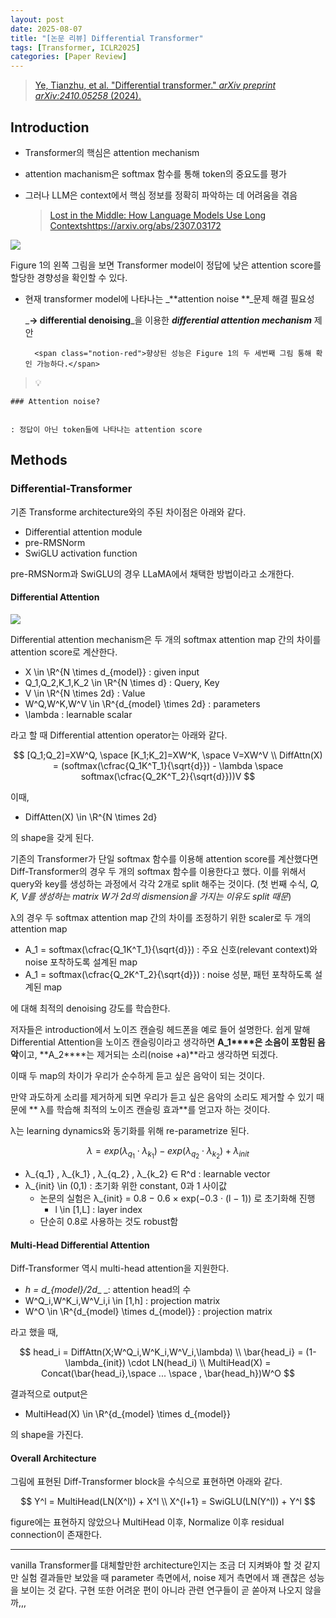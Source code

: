 ```yaml
---
layout: post
date: 2025-08-07
title: "[논문 리뷰] Differential Transformer"
tags: [Transformer, ICLR2025]
categories: [Paper Review]
---
```


> [Ye, Tianzhu, et al. "Differential transformer." ](https://arxiv.org/abs/2410.05258)[_arXiv preprint arXiv:2410.05258_](https://arxiv.org/abs/2410.05258)[ (2024).](https://arxiv.org/abs/2410.05258)



## Introduction

- Transformer의 핵심은 attention mechanism
- attention machanism은 softmax 함수를 통해 token의 중요도를 평가
- 그러나 LLM은 context에서 핵심 정보를 정확히 파악하는 데 어려움을 겪음

	> [Lost in the Middle: How Language Models Use Long Contextshttps://arxiv.org/abs/2307.03172](https://arxiv.org/abs/2307.03172)


![](https://prod-files-secure.s3.us-west-2.amazonaws.com/542b861c-36a8-4051-84e5-8804b6728dba/9083ea56-691a-4752-ae26-47f403431ac8/image.png?X-Amz-Algorithm=AWS4-HMAC-SHA256&X-Amz-Content-Sha256=UNSIGNED-PAYLOAD&X-Amz-Credential=ASIAZI2LB4667SW6KN5G%2F20250905%2Fus-west-2%2Fs3%2Faws4_request&X-Amz-Date=20250905T210119Z&X-Amz-Expires=3600&X-Amz-Security-Token=IQoJb3JpZ2luX2VjEBMaCXVzLXdlc3QtMiJHMEUCIGCFQi2rWdG98hrDZ%2FBH2iR%2B7ZN72XoEl879urM%2F7vJ%2BAiEA1hH7%2FxcFMOTmEYVL960EsEKASiU7akqPCTSG%2F8iT%2BCwq%2FwMIfBAAGgw2Mzc0MjMxODM4MDUiDLhXbiMzssfNbqlLICrcA%2BC5VGiIUR6Bk8h1pSqnvxo1tJDkyBaf6hof2wHJLBWpymHxPNU%2F%2FmgsXQZjTvTfMIXpE1%2FJBgwCpd06o9skATr8jtce1x3EzF3KohpYPcWJcwo%2F73Eprp4Im%2Baf7atGKiUUpzM%2B3QevPdbmRP7r2bWH13BSyTZ1j8llTC4cBGrErXkI39JpI3MkMC%2BT1roUvfcQkQcOXIZjEEsd52%2F5Ju3Twq0ye9nItm29vX2Y85bDi8SBVQLjy6iqjFO8oQId98U3MliSDwrxscGN43zceiATSpQPL4q48bSmyOU11i7regoeWSDy0qj1n0A2diSTxXzEPLidKDgB5cUWDdPOLE01EVSlFcIW4onAhpnjZihPe88xyNRBpKnv3BqjRL8Mc64CXQuTIC3dT%2BYy8R4K3vsvWhukGw8N0X91%2B%2BgU553HI%2BKKpFSyiEUThGP1BM27h40K2MYZ%2FuPH98i71IRIgjNnA3r5n4yCH%2FMhAVMdDEnaECBzWQq7nyfI1aS24UuNtJd3Iq6jDkaG9DQIO6xX%2FNdRGc2KLlniuodBB5BcunckFM1qkmq3gy%2F3hcDN2N%2BqmpJPeX4Aw1XYni5X%2FzaJlDD5OekSd12SzdZ%2BR7mMfTEzBqrq0sMscxdqq1qVMOfZ7MUGOqUB8eVkwhNT7yFwUKW%2BEEVebEqJqRX2FMGMpsxKJojQWuWlAg%2FllzgLHfFR5n%2FGz1Vqde9RM1tj9QhZCXKE10Ba%2FoHkw2GZT8gQPRxXjcTdrQcBGeQjhWbwm9LLAXWlss%2B0jMTfyE4gU34dixRbqypPnoMt9hq3MVMQpXwbB2jZl1NMsaLtlJrGzHji4xHimKrtzDUnYeCnwfmxkp%2B2yQ1oo60wVufH&X-Amz-Signature=532f8b4084baa00db20ddd5ccf4dfb65782051854878b95dfcb9afb3800ce6f4&X-Amz-SignedHeaders=host&x-amz-checksum-mode=ENABLED&x-id=GetObject)


Figure 1의 왼쪽 그림을 보면 Transformer model이 정답에 낮은 attention score를 할당한 경향성을 확인할 수 있다.

- 현재 transformer model에 나타나는 _**attention noise **_문제 해결 필요성

	_**→ differential denoising**_을 이용한 _**differential attention mechanism**_ 제안


		<span class="notion-red">향상된 성능은 Figure 1의 두 세번째 그림 통해 확인 가능하다.</span>


> 💡 


	### Attention noise?


	: 정답이 아닌 token들에 나타나는 attention score



## Methods



### Differential-Transformer


기존 Transforme architecture와의 주된 차이점은 아래와 같다.

- Differential attention module
- pre-RMSNorm
- SwiGLU activation function

pre-RMSNorm과 SwiGLU의 경우 LLaMA에서 채택한 방법이라고 소개한다.



#### Differential Attention


![](https://prod-files-secure.s3.us-west-2.amazonaws.com/542b861c-36a8-4051-84e5-8804b6728dba/116d70b2-1963-4810-9167-f4c7d8a06e8f/image.png?X-Amz-Algorithm=AWS4-HMAC-SHA256&X-Amz-Content-Sha256=UNSIGNED-PAYLOAD&X-Amz-Credential=ASIAZI2LB4667SW6KN5G%2F20250905%2Fus-west-2%2Fs3%2Faws4_request&X-Amz-Date=20250905T210119Z&X-Amz-Expires=3600&X-Amz-Security-Token=IQoJb3JpZ2luX2VjEBMaCXVzLXdlc3QtMiJHMEUCIGCFQi2rWdG98hrDZ%2FBH2iR%2B7ZN72XoEl879urM%2F7vJ%2BAiEA1hH7%2FxcFMOTmEYVL960EsEKASiU7akqPCTSG%2F8iT%2BCwq%2FwMIfBAAGgw2Mzc0MjMxODM4MDUiDLhXbiMzssfNbqlLICrcA%2BC5VGiIUR6Bk8h1pSqnvxo1tJDkyBaf6hof2wHJLBWpymHxPNU%2F%2FmgsXQZjTvTfMIXpE1%2FJBgwCpd06o9skATr8jtce1x3EzF3KohpYPcWJcwo%2F73Eprp4Im%2Baf7atGKiUUpzM%2B3QevPdbmRP7r2bWH13BSyTZ1j8llTC4cBGrErXkI39JpI3MkMC%2BT1roUvfcQkQcOXIZjEEsd52%2F5Ju3Twq0ye9nItm29vX2Y85bDi8SBVQLjy6iqjFO8oQId98U3MliSDwrxscGN43zceiATSpQPL4q48bSmyOU11i7regoeWSDy0qj1n0A2diSTxXzEPLidKDgB5cUWDdPOLE01EVSlFcIW4onAhpnjZihPe88xyNRBpKnv3BqjRL8Mc64CXQuTIC3dT%2BYy8R4K3vsvWhukGw8N0X91%2B%2BgU553HI%2BKKpFSyiEUThGP1BM27h40K2MYZ%2FuPH98i71IRIgjNnA3r5n4yCH%2FMhAVMdDEnaECBzWQq7nyfI1aS24UuNtJd3Iq6jDkaG9DQIO6xX%2FNdRGc2KLlniuodBB5BcunckFM1qkmq3gy%2F3hcDN2N%2BqmpJPeX4Aw1XYni5X%2FzaJlDD5OekSd12SzdZ%2BR7mMfTEzBqrq0sMscxdqq1qVMOfZ7MUGOqUB8eVkwhNT7yFwUKW%2BEEVebEqJqRX2FMGMpsxKJojQWuWlAg%2FllzgLHfFR5n%2FGz1Vqde9RM1tj9QhZCXKE10Ba%2FoHkw2GZT8gQPRxXjcTdrQcBGeQjhWbwm9LLAXWlss%2B0jMTfyE4gU34dixRbqypPnoMt9hq3MVMQpXwbB2jZl1NMsaLtlJrGzHji4xHimKrtzDUnYeCnwfmxkp%2B2yQ1oo60wVufH&X-Amz-Signature=0f1ddc1928464b9af3041737b7d1af9f50b709ee75e6fffea3c3bf68de4348d0&X-Amz-SignedHeaders=host&x-amz-checksum-mode=ENABLED&x-id=GetObject)


Differential attention mechanism은 두 개의 softmax attention map 간의 차이를 attention score로 계산한다.

- X \in \R^{N \times d\_{model}} : given input
- Q\_1,Q\_2,K\_1,K\_2 \in \R^{N \times d} : Query, Key
- V \in \R^{N \times 2d} : Value
- W^Q,W^K,W^V \in \R^{d\_{model} \times 2d} : parameters
- \lambda : learnable scalar

라고 할 때 Differential attention operator는 아래와 같다.


$$
[Q_1;Q_2]=XW^Q, \space [K_1;K_2]=XW^K, \space V=XW^V \\
DiffAttn(X) = (softmax(\cfrac{Q_1K^T_1}{\sqrt{d}}) - \lambda \space softmax(\cfrac{Q_2K^T_2}{\sqrt{d}}))V
$$


이때,

- DiffAtten(X) \in \R^{N \times 2d}

의 shape을 갖게 된다.


기존의 Transformer가 단일 softmax 함수를 이용해 attention score를 계산했다면 Diff-Transformer의 경우 두 개의 softmax 함수를 이용한다고 했다. 이를 위해서 query와 key를 생성하는 과정에서 각각 2개로 split 해주는 것이다. <span class="notion-red">(첫 번째 수식, </span><span class="notion-red">_Q, K, V를 생성하는 matrix W가 2d의 dismension을 가지는 이유도 split 때문_</span><span class="notion-red">)</span>


 λ의 경우 두 softmax attention map 간의 차이를 조정하기 위한 scaler로 두 개의 attention map

- A\_1 = softmax(\cfrac{Q\_1K^T\_1}{\sqrt{d}}) : 주요 신호(relevant context)와 noise 포착하도록 설계된 map
- A\_1 = softmax(\cfrac{Q\_2K^T\_2}{\sqrt{d}}) : noise 성분, 패턴 포착하도록 설계된 map 

에 대해 최적의 denoising 강도를 학습한다.


저자들은 introduction에서 노이즈 캔슬링 헤드폰을 예로 들어 설명한다. 쉽게 말해 Differential Attention을 노이즈 캔슬링이라고 생각하면 **A\_1****은 소음이 포함된 음악**이고, **A\_2****는 제거되는 소리(noise +a)**라고 생각하면 되겠다. 


이때 두 map의 차이가 우리가 순수하게 듣고 싶은 음악이 되는 것이다. 


만약 과도하게 소리를 제거하게 되면 우리가 듣고 싶은 음악의 소리도 제거할 수 있기 때문에 ** λ를 학습해 최적의 노이즈 캔슬링 효과**를 얻고자 하는 것이다.


λ는 learning dynamics와 동기화를 위해 re-parametrize 된다.


$$
\lambda = exp(\lambda_{q_1} \cdot \lambda_{k_1}) - exp(\lambda_{q_2} \cdot \lambda_{k_2}) + \lambda_{init}
$$

- λ\_{q\_1} , λ\_{k\_1} , λ\_{q\_2} , λ\_{k\_2} ∈ R^d : learnable vector
- λ\_{init} \in (0,1) : 초기화 위한 constant, 0과 1 사이값
	- 논문의 실험은 λ\_{init} = 0.8 − 0.6 × exp(−0.3 · (l − 1)) 로 초기화해 진행
		- l \in [1,L] : layer index
	- 단순히 0.8로 사용하는 것도 robust함


#### **Multi-Head Differential Attention**


Diff-Transformer 역시 multi-head attention을 지원한다.

- _h = d\_{model}/2d__ _: attention head의 수
- W^Q\_i,W^K\_i,W^V\_i,i \in [1,h] : projection matrix
- W^O \in \R^{d\_{model} \times d\_{model}} : projection matrix

라고 했을 때,


$$
head_i = DiffAttn(X;W^Q_i,W^K_i,W^V_i,\lambda) \\
\bar{head_i} = (1-\lambda_{init}) \cdot LN(head_i) \\
MultiHead(X) = Concat(\bar{head_i},\space ... \space , \bar{head_h})W^O
$$


결과적으로 output은

- MultiHead(X) \in \R^{d\_{model} \times d\_{model}}

의 shape을 가진다.



#### Overall Architecture


그림에 표현된 Diff-Transformer block을 수식으로 표현하면 아래와 같다.


$$
Y^l = MultiHead(LN(X^l)) + X^l \\
X^{l+1} = SwiGLU(LN(Y^l)) + Y^l
$$


figure에는 표현하지 않았으나 MultiHead 이후, Normalize 이후 residual connection이 존재한다.


---


vanilla Transformer를 대체할만한 architecture인지는 조금 더 지켜봐야 할 것 같지만 실험 결과들만 보았을 때 parameter 측면에서, noise 제거 측면에서 꽤 괜찮은 성능을 보이는 것 같다. 구현 또한 어려운 편이 아니라 관련 연구들이 곧 쏟아져 나오지 않을까,,,

